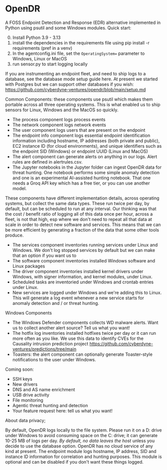 # OpenDR
A FOSS Endpoint Detection and Response (EDR) alternative implemented in Python using psutil and some Windows modules. Quick start:

0. Install Python 3.9 - 3.13
1. install the dependencies in the requirements file using pip install -r requirements (pref in a venv)
2. In the agentconfig.ini file, set the ```OperatingSystem=``` parameter to Windows, Linux or MacOS 
3. run sensor.py to start logging locally

If you are instrumenting an endpoint fleet, and need to ship logs to a database, see the database mode setup guide here. At present we started with Postgres but we can support other databases if you wish: https://github.com/cyberdyne-ventures/opendr/blob/main/setup.md

Common Components: these components use psutil which makes them portable across all three operating systems. This is what enabled us to ship sensors for Linux, Windows and the MacOS so quickly.

- The process component logs process events
- The network component logs network events
- The user component logs users that are present on the endpoint
- The endpoint info component logs essential endpoint identification information including hostname, IP addresses (both private and public), EC2 instance ID (for cloud environments), and unique identifiers such as the endpoint SID (Windows) or endpoint UUID (Linux and MacOS)
- The alert component can generate alerts on anything in our logs. Alert rules are defined in alertrules.csv.
- The Jupyter notebooks in the Jupyter folder can ingest OpenDR data for threat hunting. One notebook performs some simple anomaly detection and one is an experimental AI-assisted hunting notebook. That one needs a Groq API key which has a free tier, or you can use another model.

These components have different implementation details, across operating systems, but collect the same data types. These run twice per day, by default, but can be scheduled to run at any interval. Our thinking was that the cost / benefit ratio of logging all of this data once per hour, across a fleet, is not that high, esp where we don't need to repeat all that data at scale in order to detect new software and services. This means that we can be more efficient by generating a fraction of the data that some other tools produce.

- The services component inventories running services under Linux and Windows. We don't log stopped services by default but we can make that an option if you want us to
- The software component inventories installed Windows software and Linux packages
- The driver component inventories installed kernel drivers under Windows, with signer information, and kernel modules, under Linux.
- Scheduled tasks are inventoried under Windows and crontab entries under Linux.
- New services are logged under Windows and we're adding this to Linux. This will generate a log event whenever a new service starts for anomaly detection and / or threat hunting. 

Windows Components

- The Windows Defender components collects WD malware alerts. Want us to collect another alert source? Tell us what you want! 
- The hotfix log inventories installed hotfixes twice per day or it can run more often as you like. We use this data to identify CVEs for the Causality intrusion prediction project https://github.com/cyberdyne-ventures/predictions/tree/main
- Toasters: the alert component can optionally generate Toaster-style notifications to the user under Windows. 

Coming soon:

- SSH keys
- New drivers
- DNS and AS name enrichment
- USB drive activity
- File monitoring
- Agentic threat hunting and detection
- Your feature request here: tell us what you want!

About data privacy;

By default, OpenDR logs locally to the file system. Please run it on a D: drive under Windows to avoid consuming space on the C: drive; it can generate 10-25 MB of logs per day. *By default, no data leaves the host* unless you decide to use the database option. OpenDR has no cloud service of any kind at present. The endpoint module logs hostname, IP address, SID and instance ID information for correlation and hunting purposes. This module is optional and can be disabled if you don't want these things logged.



